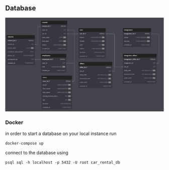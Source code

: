 ## Database
![alt text](docs/img/database_schema.png)
### Docker
in order to start a database on your local instance run
```
docker-compose up
```
connect to the database using 

```
psql sql -h localhost -p 5432 -U root car_rental_db
```